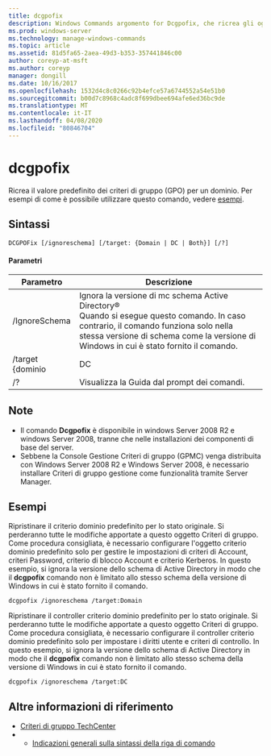 ```yaml
---
title: dcgpofix
description: Windows Commands argomento for Dcgpofix, che ricrea gli oggetti Criteri di gruppo predefiniti per un dominio.
ms.prod: windows-server
ms.technology: manage-windows-commands
ms.topic: article
ms.assetid: 81d5fa65-2aea-49d3-b353-357441846c00
author: coreyp-at-msft
ms.author: coreyp
manager: dongill
ms.date: 10/16/2017
ms.openlocfilehash: 1532d4c8c0266c92b4efce57a6744552a54e51b0
ms.sourcegitcommit: b00d7c8968c4adc8f699dbee694afe6ed36bc9de
ms.translationtype: MT
ms.contentlocale: it-IT
ms.lasthandoff: 04/08/2020
ms.locfileid: "80846704"
---
```

# <a name="dcgpofix"></a>dcgpofix

Ricrea il valore predefinito dei criteri di gruppo (GPO) per un dominio. Per esempi di come è possibile utilizzare questo comando, vedere [esempi](#BKMK_Examples).

## <a name="syntax"></a>Sintassi

```
DCGPOFix [/ignoreschema] [/target: {Domain | DC | Both}] [/?]
```

#### <a name="parameters"></a>Parametri

|    Parametro    |                                                                                                 Descrizione                                                                                                 |
|-----------------|-------------------------------------------------------------------------------------------------------------------------------------------------------------------------------------------------------------|
|  /IgnoreSchema  | Ignora la versione di mc schema Active Directory®</br>Quando si esegue questo comando. In caso contrario, il comando funziona solo nella stessa versione di schema come la versione di Windows in cui è stato fornito il comando. |
| /target {dominio |                                                                                                     DC                                                                                                      |
|       /?        |                                                                                    Visualizza la Guida dal prompt dei comandi.                                                                                     |

## <a name="remarks"></a>Note

-   Il comando **Dcgpofix** è disponibile in windows Server 2008 R2 e windows Server 2008, tranne che nelle installazioni dei componenti di base del server.
-   Sebbene la Console Gestione Criteri di gruppo (GPMC) venga distribuita con Windows Server 2008 R2 e Windows Server 2008, è necessario installare Criteri di gruppo gestione come funzionalità tramite Server Manager.

## <a name="examples"></a><a name=BKMK_Examples></a>Esempi

Ripristinare il criterio dominio predefinito per lo stato originale. Si perderanno tutte le modifiche apportate a questo oggetto Criteri di gruppo. Come procedura consigliata, è necessario configurare l'oggetto criterio dominio predefinito solo per gestire le impostazioni di criteri di Account, criteri Password, criterio di blocco Account e criterio Kerberos. In questo esempio, si ignora la versione dello schema di Active Directory in modo che il **dcgpofix** comando non è limitato allo stesso schema della versione di Windows in cui è stato fornito il comando.
```
dcgpofix /ignoreschema /target:Domain
```
Ripristinare il controller criterio dominio predefinito per lo stato originale. Si perderanno tutte le modifiche apportate a questo oggetto Criteri di gruppo. Come procedura consigliata, è necessario configurare il controller criterio dominio predefinito solo per impostare i diritti utente e criteri di controllo. In questo esempio, si ignora la versione dello schema di Active Directory in modo che il **dcgpofix** comando non è limitato allo stesso schema della versione di Windows in cui è stato fornito il comando.
```
dcgpofix /ignoreschema /target:DC
```

## <a name="additional-references"></a>Altre informazioni di riferimento

-   [Criteri di gruppo TechCenter](https://go.microsoft.com/fwlink/?LinkID=145531)
-   - [Indicazioni generali sulla sintassi della riga di comando](command-line-syntax-key.md)